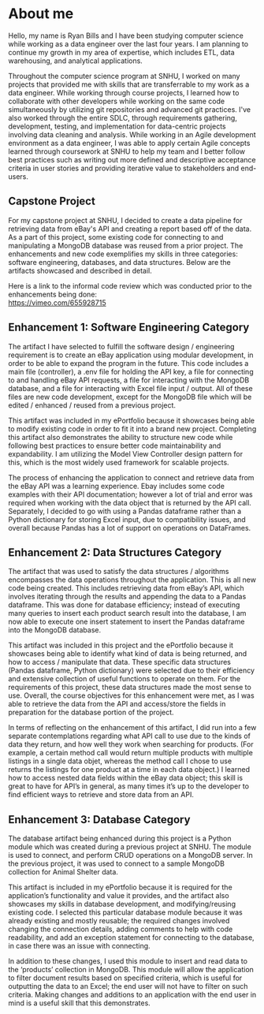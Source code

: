 # About me

Hello, my name is Ryan Bills and I have been studying computer science while working as a data engineer over the last four years. I am planning to continue my growth in my area of expertise, which includes ETL, data warehousing, and analytical applications. 

Throughout the computer science program at SNHU, I worked on many projects that provided me with skills that are transferrable to my work as a data engineer. While working through course projects, I learned how to collaborate with other developers while working on the same code simultaneously by utilizing git repositories and advanced git practices. I've also worked through the entire SDLC, through requirements gathering, development, testing, and implementation for data-centric projects involving data cleaning and analysis. While working in an Agile development environment as a data engineer, I was able to apply certain Agile concepts learned through coursework at SNHU to help my team and I better follow best practices such as writing out more defined and descriptive acceptance criteria in user stories and providing iterative value to stakeholders and end-users.

## Capstone Project
For my capstone project at SNHU, I decided to create a data pipeline for retrieving data from eBay's API and creating a report based off of the data. 
As a part of this project, some existing code for connecting to and manipulating a MongoDB database was reused from a prior project. The enhancements and new code exemplifies my skills in three categories: software engineering, databases, and data structures. Below are the artifacts showcased and described in detail.

Here is a link to the informal code review which was conducted prior to the enhancements being done:                          
https://vimeo.com/655928715

## Enhancement 1: Software Engineering Category
The artifact I have selected to fulfill the software design / engineering requirement is to create an eBay application using modular development, in order to be able to expand the program in the future. This code includes a main file (controller), a .env file for holding the API key, a file for connecting to and handling eBay API requests, a file for interacting with the MongoDB database, and a file for interacting with Excel file input / output. All of these files are new code development, except for the MongoDB file which will be edited / enhanced / reused from a previous project.

This artifact was included in my ePortfolio because it showcases being able to modify existing code in order to fit it into a brand new project. Completing this artifact also demonstrates the ability to structure new code while following best practices to ensure better code maintainability and expandability. I am utilizing the Model View Controller design pattern for this, which is the most widely used framework for scalable projects.

The process of enhancing the application to connect and retrieve data from the eBay API was a learning experience. Ebay includes some code examples with their API documentation; however a lot of trial and error was required when working with the data object that is returned by the API call. Separately, I decided to go with using a Pandas dataframe rather than a Python dictionary for storing Excel input, due to compatibility issues, and overall because Pandas has a lot of support on operations on DataFrames. 



## Enhancement 2: Data Structures Category
The artifact that was used to satisfy the data structures / algorithms encompasses the data operations throughout the application. This is all new code being created. This includes retrieving data from eBay’s API, which involves iterating through the results and appending the data to a Pandas dataframe. This was done for database efficiency; instead of executing many queries to insert each product search result into the database, I am now able to execute one insert statement to insert the Pandas dataframe into the MongoDB database.                    

This artifact was included in this project and the ePortfolio because it showcases being able to identify what kind of data is being returned, and how to access / manipulate that data. These specific data structures (Pandas dataframe, Python dictionary) were selected due to their efficiency and extensive collection of useful functions to operate on them. For the requirements of this project, these data structures made the most sense to use. Overall, the course objectives for this enhancement were met, as I was able to retrieve the data from the API and access/store the fields in preparation for the database portion of the project.

In terms of reflecting on the enhancement of this artifact, I did run into a few separate contemplations regarding what API call to use due to the kinds of data they return, and how well they work when searching for products. (For example, a certain method call would return multiple products with multiple listings in a single data objet, whereas the method call I chose to use returns the listings for one product at a time in each data object.) I learned how to access nested data fields within the eBay data object; this skill is great to have for API’s in general, as many times it’s up to the developer to find efficient ways to retrieve and store data from an API.



## Enhancement 3: Database Category
The database artifact being enhanced during this project is a Python module which was created during a previous project at SNHU. The module is used to connect, and perform CRUD operations on a MongoDB server. In the previous project, it was used to connect to a sample MongoDB collection for Animal Shelter data. 

This artifact is included in my ePortfolio because it is required for the application’s functionality and value it provides, and the artifact also showcases my skills in database development, and modifying/reusing existing code. I selected this particular database module because it was already existing and mostly reusable; the required changes involved changing the connection details, adding comments to help with code readability, and add an exception statement for connecting to the database, in case there was an issue with connecting. 

In addition to these changes, I used this module to insert and read data to the ‘products’ collection in MongoDB. This module will allow the application to filter document results based on specified criteria, which is useful for outputting the data to an Excel; the end user will not have to filter on such criteria. Making changes and additions to an application with the end user in mind is a useful skill that this demonstrates. 
